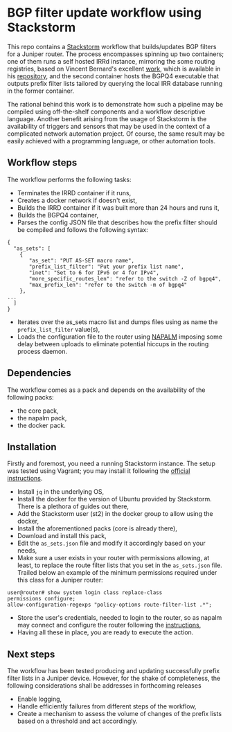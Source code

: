 # BGP filter update workflow using Stackstorm
This repo contains a [Stackstorm](https://stackstorm.com "stackstorm") workflow that builds/updates BGP filters for a Juniper router. The process encompasses spinning up two containers; one of them runs a self hosted IRRd instance, mirroring the some routing registries, based on Vincent Bernard's excellent [work](https://vincent.bernat.ch/en/blog/2020-bgpq4-irrd-docker "work"), which is available in his [repository](https://github.com/vincentbernat/irrd-legacy/tree/blade/master "Github"), and the second container hosts the BGPQ4 executable that outputs prefix filter lists tailored by querying the local IRR database running in the former container.

The rational behind this work is to demonstrate how such a pipeline may be compiled using off-the-shelf components and a workflow descriptive language. Another benefit arising from the usage of Stackstorm is the availability of triggers and sensors that may be used in the context of a complicated network automation project. Of course, the same result may be easily achieved with a programming language, or other automation tools.

## Workflow steps
The workflow performs the following tasks:
- Terminates the IRRD container if it runs,
- Creates a docker network if doesn't exist,
- Builds the IRRD container if it was built more than 24 hours and runs it,
- Builds the BGPQ4 container,
- Parses the config JSON file that describes how the prefix filter should be compiled and follows the following syntax:
```
{
  "as_sets": [
    {
       "as_set": "PUT AS-SET macro name",
       "prefix_list_filter": "Put your prefix list name",
       "inet": "Set to 6 for IPv6 or 4 for IPv4",
       "more_specific_routes_len": "refer to the switch -Z of bgpq4",
       "max_prefix_len": "refer to the switch -m of bgpq4"
    },
...
  ]
}
```
- Iterates over the as_sets macro list and dumps files using as name the `prefix_list_filter` value(s),
- Loads the configuration file to the router using [NAPALM](https://napalm.readthedocs.io/en/latest/ "NAPALM") imposing some delay between uploads to eliminate potential hiccups in the routing process daemon.

## Dependencies
The workflow comes as a pack and depends on the availability of the following packs:
- the core pack,
- the napalm pack,
- the docker pack.

## Installation
Firstly and foremost, you need a running Stackstorm instance. The setup was tested using Vagrant; you may install it following the [official instructions](https://docs.stackstorm.com/install/vagrant.html "official instructions").
- Install `jq` in the underlying OS,
- Install the docker for the version of Ubuntu provided by Stackstorm. There is a plethora of guides out there,
- Add the Stackstorm user (st2) in the docker group to allow using the docker,
- Install the aforementioned packs (core is already there),
- Download and install this pack, 
- Edit the `as_sets.json` file and modify it accordingly based on your needs, 
- Make sure a user exists in your router with permissions allowing,  at least, to replace the route filter lists that you set in the `as_sets.json` file. Trailed below an example of the minimum permissions required under this class for a Juniper router:
```
user@router# show system login class replace-class 
permissions configure;
allow-configuration-regexps "policy-options route-filter-list .*";

```
- Store the user's credentials, needed to login to the router, so as napalm may connect and configure the router following the [instructions](https://github.com/StackStorm-Exchange/stackstorm-napalm/blob/master/README.md),
- Having all these in place, you are ready to execute the action.


## Next steps
The workflow has been tested producing and updating successfully prefix filter lists in a Juniper device. However, for the shake of completeness, the following considerations shall be addresses in forthcoming releases
- Enable logging,
- Handle efficiently failures from different steps of the workflow,
- Create a mechanism to assess the volume of changes of the prefix lists based on a threshold and act accordingly.
